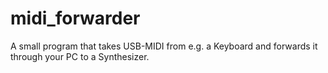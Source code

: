 # midi_forwarder
A small program that takes USB-MIDI from e.g. a Keyboard and forwards it through your PC to a Synthesizer.
